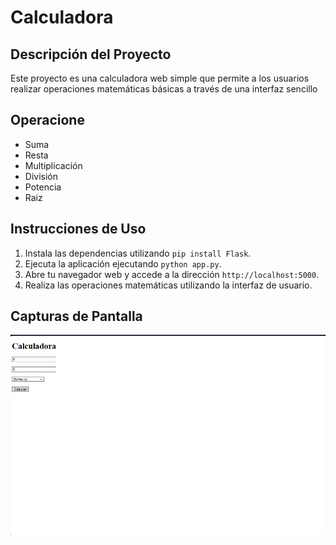 # Calculadora

## Descripción del Proyecto
Este proyecto es una calculadora web simple que permite a los usuarios realizar operaciones matemáticas básicas a través de una interfaz sencillo

## Operacione
- Suma
- Resta
- Multiplicación
- División
- Potencia
- Raiz

## Instrucciones de Uso
1. Instala las dependencias utilizando `pip install Flask`.
2. Ejecuta la aplicación ejecutando `python app.py`.
3. Abre tu navegador web y accede a la dirección `http://localhost:5000`.
4. Realiza las operaciones matemáticas utilizando la interfaz de usuario.

## Capturas de Pantalla
![Captura de pantalla](Calculadora_1.png)


